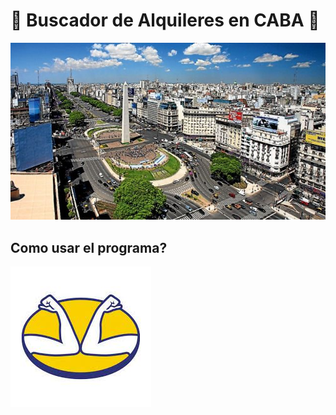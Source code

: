 # 🏢 Buscador de Alquileres en CABA 🏡
![](Imagenes/CABA-002.jpg)
## Como usar el programa?
![](Imagenes/MercadoLibre.jpg)
